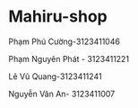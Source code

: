 # Mahiru-shop 
Phạm Phú Cường-3123411046

Phạm Nguyên Phát - 3123411221


Lê Vũ Quang-3123411241

Nguyễn Văn An- 3123411007
